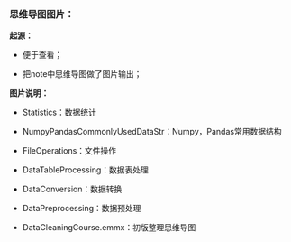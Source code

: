### 思维导图图片：

**起源：**

- 便于查看；

- 把note中思维导图做了图片输出；

**图片说明：**

- Statistics：数据统计

- NumpyPandasCommonlyUsedDataStr：Numpy，Pandas常用数据结构

- FileOperations：文件操作

- DataTableProcessing：数据表处理

- DataConversion：数据转换

- DataPreprocessing：数据预处理

- DataCleaningCourse.emmx：初版整理思维导图

